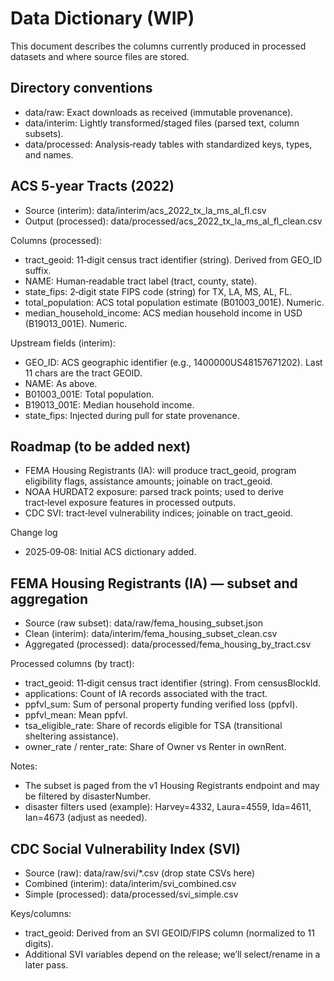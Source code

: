 # Data Dictionary (WIP)

This document describes the columns currently produced in processed datasets and where source files are stored.

## Directory conventions
- data/raw: Exact downloads as received (immutable provenance).
- data/interim: Lightly transformed/staged files (parsed text, column subsets).
- data/processed: Analysis‑ready tables with standardized keys, types, and names.

## ACS 5‑year Tracts (2022)
- Source (interim): data/interim/acs_2022_tx_la_ms_al_fl.csv
- Output (processed): data/processed/acs_2022_tx_la_ms_al_fl_clean.csv

Columns (processed):
- tract_geoid: 11‑digit census tract identifier (string). Derived from GEO_ID suffix.
- NAME: Human‑readable tract label (tract, county, state).
- state_fips: 2‑digit state FIPS code (string) for TX, LA, MS, AL, FL.
- total_population: ACS total population estimate (B01003_001E). Numeric.
- median_household_income: ACS median household income in USD (B19013_001E). Numeric.

Upstream fields (interim):
- GEO_ID: ACS geographic identifier (e.g., 1400000US48157671202). Last 11 chars are the tract GEOID.
- NAME: As above.
- B01003_001E: Total population.
- B19013_001E: Median household income.
- state_fips: Injected during pull for state provenance.

## Roadmap (to be added next)
- FEMA Housing Registrants (IA): will produce tract_geoid, program eligibility flags, assistance amounts; joinable on tract_geoid.
- NOAA HURDAT2 exposure: parsed track points; used to derive tract‑level exposure features in processed outputs.
- CDC SVI: tract‑level vulnerability indices; joinable on tract_geoid.

Change log
- 2025‑09‑08: Initial ACS dictionary added.

## FEMA Housing Registrants (IA) — subset and aggregation
- Source (raw subset): data/raw/fema_housing_subset.json
- Clean (interim): data/interim/fema_housing_subset_clean.csv
- Aggregated (processed): data/processed/fema_housing_by_tract.csv

Processed columns (by tract):
- tract_geoid: 11‑digit census tract identifier (string). From censusBlockId.
- applications: Count of IA records associated with the tract.
- ppfvl_sum: Sum of personal property funding verified loss (ppfvl).
- ppfvl_mean: Mean ppfvl.
- tsa_eligible_rate: Share of records eligible for TSA (transitional sheltering assistance).
- owner_rate / renter_rate: Share of Owner vs Renter in ownRent.

Notes:
- The subset is paged from the v1 Housing Registrants endpoint and may be filtered by disasterNumber.
- disaster filters used (example): Harvey=4332, Laura=4559, Ida=4611, Ian=4673 (adjust as needed).

## CDC Social Vulnerability Index (SVI)
- Source (raw): data/raw/svi/*.csv (drop state CSVs here)
- Combined (interim): data/interim/svi_combined.csv
- Simple (processed): data/processed/svi_simple.csv

Keys/columns:
- tract_geoid: Derived from an SVI GEOID/FIPS column (normalized to 11 digits).
- Additional SVI variables depend on the release; we’ll select/rename in a later pass.
